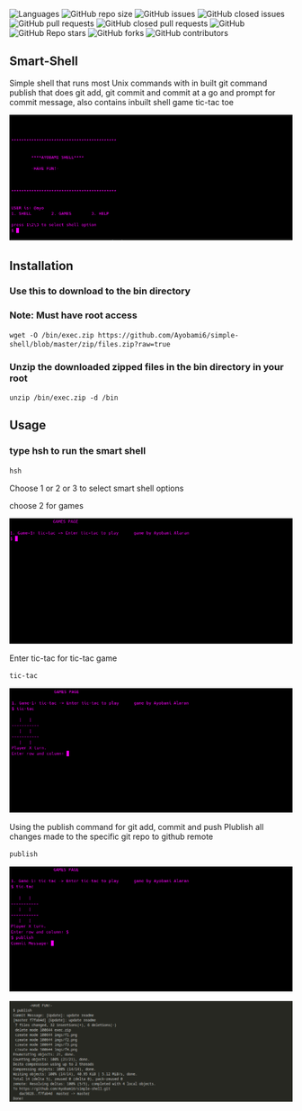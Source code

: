 ![Languages](https://img.shields.io/github/languages/top/Ayobami6/simple-shell)
![GitHub repo size](https://img.shields.io/github/repo-size/Ayobami6/simple-shell)
![GitHub issues](https://img.shields.io/github/issues/Ayobami6/simple-shell)
![GitHub closed issues](https://img.shields.io/github/issues-closed/Ayobami6/simple-shell)
![GitHub pull requests](https://img.shields.io/github/issues-pr/Ayobami6/simple-shell)
![GitHub closed pull requests](https://img.shields.io/github/issues-pr-closed-raw/Ayobami6/simple-shell)
![GitHub](https://img.shields.io/github/license/Ayobami6/simple-shell)
![GitHub Repo stars](https://img.shields.io/github/stars/Ayobami6/simple-shell?style=social)
![GitHub forks](https://img.shields.io/github/forks/Ayobami6/simple-shell?style=social)
![GitHub contributors](https://img.shields.io/github/contributors/Ayobami6/simple-shell)

## Smart-Shell

Simple shell that runs most Unix commands with in built git command publish that does git add, git commit and commit at a
go and prompt for commit message, also contains inbuilt shell game tic-tac toe

![home](/imgs/f1.png)

## Installation

### Use this to download to the bin directory

### Note: Must have root access

```commandline
wget -O /bin/exec.zip https://github.com/Ayobami6/simple-shell/blob/master/zip/files.zip?raw=true
```

### Unzip the downloaded zipped files in the bin directory in your root

```commandline
unzip /bin/exec.zip -d /bin
```

## Usage

### type hsh to run the smart shell

```bash
hsh
```

Choose 1 or 2 or 3 to select smart shell options

choose 2 for games

![games](/imgs/f2.png)

Enter tic-tac for tic-tac game
```bash
tic-tac  
```
![tic-tac](/imgs/f3.png)

Using the publish command for git add, commit and push
Plublish all changes made to the specific git repo to github remote
```bash
publish
```
![publish](/imgs/f4.png)

![push](/imgs/f5.png)

